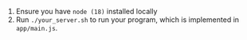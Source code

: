 1. Ensure you have `node (18)` installed locally
1. Run `./your_server.sh` to run your program, which is implemented in
   `app/main.js`.
